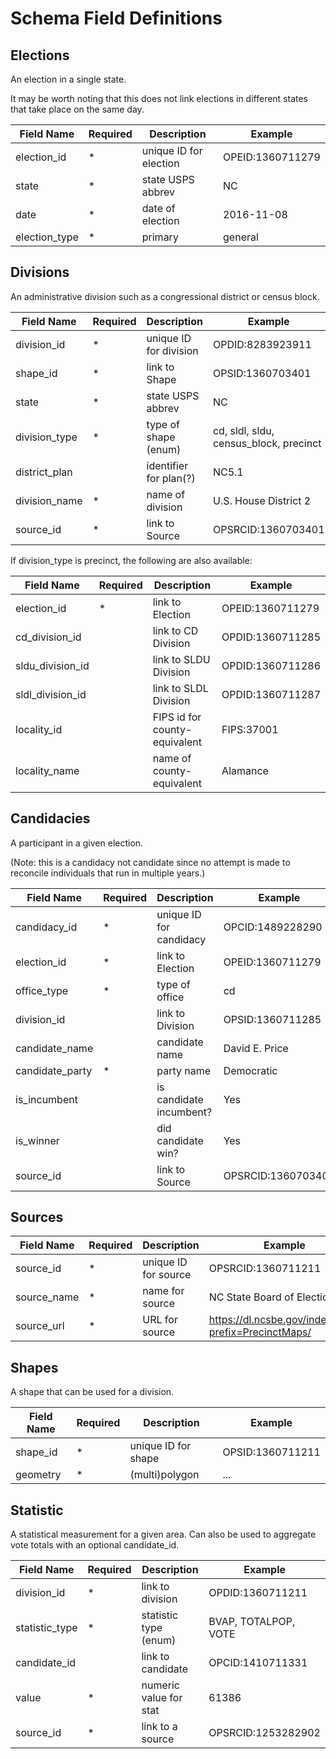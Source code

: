 # Schema Field Definitions

## Elections

An election in a single state.

It may be worth noting that this does not link elections in different states
that take place on the same day.

Field Name      | Required  | Description               | Example
----------------|-----------|---------------------------|-------------------
election_id     | *         | unique ID for election    | OPEID:1360711279
state           | *         | state USPS abbrev         | NC
date            | *         | date of election          | 2016-11-08
election_type   | *         | primary|general           | primary


## Divisions

An administrative division such as a congressional district or census block.

Field Name          | Required  | Description               | Example
--------------------|-----------|---------------------------|-------------------
division_id         | *         | unique ID for division    | OPDID:8283923911
shape_id            | *         | link to Shape             | OPSID:1360703401
state               | *         | state USPS abbrev         | NC
division_type       | *         | type of shape (enum)      | cd, sldl, sldu, census_block, precinct
district_plan       |           | identifier for plan(?)    | NC5.1
division_name       | *         | name of division          | U.S. House District 2
source_id           | *         | link to Source            | OPSRCID:1360703401


If division_type is precinct, the following are also available:

Field Name          | Required  | Description                   | Example
--------------------|-----------|-------------------------------|-----------------
election_id         | *         | link to Election              | OPEID:1360711279
cd_division_id      |           | link to CD Division           | OPDID:1360711285
sldu_division_id    |           | link to SLDU Division         | OPDID:1360711286
sldl_division_id    |           | link to SLDL Division         | OPDID:1360711287
locality_id         |           | FIPS id for county-equivalent | FIPS:37001
locality_name       |           | name of county-equivalent     | Alamance


## Candidacies

A participant in a given election.

(Note: this is a candidacy not candidate since no attempt is made to reconcile
individuals that run in multiple years.)

Field Name          | Required  | Description               | Example
--------------------|-----------|---------------------------|-------------------
candidacy_id        | *         | unique ID for candidacy   | OPCID:1489228290
election_id         | *         | link to Election          | OPEID:1360711279
office_type         | *         | type of office            | cd|sldl|sldu|pres|gov|ltgov
division_id         |           | link to Division          | OPSID:1360711285
candidate_name      |           | candidate name            | David E. Price
candidate_party     | *         | party name                | Democratic
is_incumbent        |           | is candidate incumbent?   | Yes
is_winner           |           | did candidate win?        | Yes
source_id           |           | link to Source            | OPSRCID:1360703401


## Sources

Field Name      | Required  | Description               | Example
----------------|-----------|---------------------------|-------------------
source_id       | *         | unique ID for source      | OPSRCID:1360711211
source_name     | *         | name for source           | NC State Board of Elections
source_url      | *         | URL for source            | https://dl.ncsbe.gov/index.html?prefix=PrecinctMaps/


## Shapes

A shape that can be used for a division.

Field Name      | Required  | Description               | Example
----------------|-----------|---------------------------|-------------------
shape_id        | *         | unique ID for shape       | OPSID:1360711211
geometry        | *         | (multi)polygon            | ...


## Statistic

A statistical measurement for a given area.  Can also be used to aggregate vote totals with an optional candidate_id.

Field Name      | Required  | Description                 | Example
----------------|-----------|-----------------------------|-------------------
division_id     | *         | link to division            | OPDID:1360711211
statistic_type  | *         | statistic type (enum)       | BVAP, TOTALPOP, VOTE
candidate_id    |           | link to candidate           | OPCID:1410711331
value           | *         | numeric value for stat      | 61386
source_id       | *         | link to a source            | OPSRCID:1253282902
